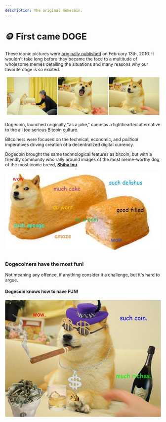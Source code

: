 ```yaml
---
description: The original memecoin.
---
```


# 🪙 First came DOGE

These iconic pictures were [originally published](https://kabosu112.exblog.jp/9944144/) on February 13th, 2010. It wouldn't take long before they became the face to a multitude of wholesome memes detailing the situations and many reasons why our favorite doge is so excited.

![Kabosu, a female Shiba Inu, adopted by kindergarden techer Atsuko Satō in 2008](<../.gitbook/assets/image (10) (1).png>)

Dogecoin, launched originally "as a joke," came as a lighthearted alternative to the all too serious Bitcoin culture.&#x20;

Bitcoiners were focused on the technical, economic, and _political_ imperatives driving creation of a decentralized digital currency.&#x20;

Dogecoin brought the same technological features as bitcoin, but with a friendly community who rally around images of the most meme-worthy dog, of the most iconic breed, [**Shiba Inu**](https://en.wikipedia.org/wiki/Shiba\_Inu).

![In 2013 Doge was named meme of the year, around the same time that dogecoin was released.](<../.gitbook/assets/image (12) (1).png>)

### Dogecoiners have the most fun!

Not meaning any offence, if anything consider it a challenge, but it's hard to argue.&#x20;

#### Dogecoin knows how to have FUN!

![Shibe is a good and wholesome doggo!](<../.gitbook/assets/image (3) (1).png>)

